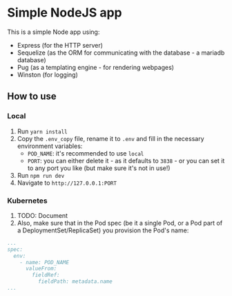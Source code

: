 # Simple NodeJS app

This is a simple Node app using:
  - Express (for the HTTP server)
  - Sequelize (as the ORM for communicating with the database - a mariadb database)
  - Pug (as a templating engine - for rendering webpages)
  - Winston (for logging)

## How to use

### Local

1. Run `yarn install`
1. Copy the `.env_copy` file, rename it to `.env` and fill in the necessary environment variables:
    - `POD_NAME`: it's recommended to use `local`
    - `PORT`: you can either delete it - as it defaults to `3838` - or you can set it to any port you like (but make sure it's not in use!)
1. Run `npm run dev`
1. Navigate to `http://127.0.0.1:PORT`

### Kubernetes

1. TODO: Document
1. Also, make sure that in the Pod spec (be it a single Pod, or a Pod part of a DeploymentSet/ReplicaSet) you provision the Pod's name:

  ```yaml
  ...
  spec:
    env:
      - name: POD_NAME
        valueFrom:
          fieldRef:
            fieldPath: metadata.name
  ...
  ```
